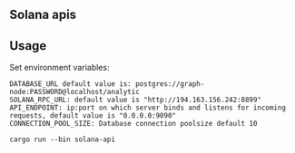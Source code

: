 ## Solana apis 

## Usage
Set environment variables: 
```
DATABASE_URL default value is: postgres://graph-node:PASSWORD@localhost/analytic
SOLANA_RPC_URL: default value is "http://194.163.156.242:8899"
API_ENDPOINT: ip:port on which server binds and listens for incoming requests, default value is "0.0.0.0:9090"
CONNECTION_POOL_SIZE: Database connection poolsize default 10
```
```shell
cargo run --bin solana-api
```
